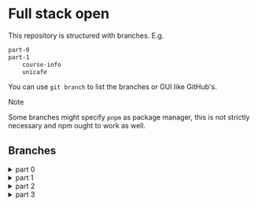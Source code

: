 # Full stack open

This repository is structured with branches. E.g.

```sh
part-0
part-1
    course-info
    unicafe
```

You can use `git branch` to list the branches or GUI like GitHub's.

> [!NOTE]
> Some branches might specify `pnpm` as package manager, this is not strictly necessary and npm ought to work as well.

## Branches

<details>
<summary>part 0</summary>

Exercises 0—6:

- https://github.com/jqpe/fullstackopen/tree/part-0

</details>

<details>
<summary>part 1</summary>

Exercises 1—5:

- https://github.com/jqpe/fullstackopen/tree/part-1/course-info

Exercises 6—11:

- https://github.com/jqpe/fullstackopen/tree/part-1/unicafe

Exercises 12—14:

- https://github.com/jqpe/fullstackopen/tree/part-1/anecdotes
</details>

<details>
<summary>part 2</summary>
Exercises 1—5:

- https://github.com/jqpe/fullstackopen/tree/part-2/course-info

Exercises 6—17:

- https://github.com/jqpe/fullstackopen/tree/part-2/phonebook

Exercises 18—20:

- https://github.com/jqpe/fullstackopen/tree/part-2/countries
</details>

<details>
<summary>part 3</summary>
Exercises 1—22:

- https://github.com/jqpe/fullstackopen/tree/part-3

</details>
